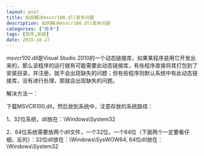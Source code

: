 ```yaml
---
layout: post
title: 如何解决msvcr100.dll丢失问题
description: 如何解决msvcr100.dll丢失问题
categories: ["技术"]
tags: [软件,安装]
date: 2015-10-27
---
```


msvcr100.dll是Visual Studio 2010的一个动态链接库，如果某程序是用它开发出来的，那么该程序的运行就有可能需要此动态链接库，有些程序直接将其打包到了安装目录，并注册，就不会出现缺失的问题；但有些程序则默认系统中有此动态链接库，没有进行处理，那就会出现缺失的问题。

解决方法一：

下载MSVCR100.dll，然后放到系统中，注意存放的系统路径：

1、32位系统，dll放在：\Windows\System32

2、64位系统需要放两个dll文件，一个32位，一个64位（下面两个一定要看仔细，反的）：32位dll放在：\Windows\SysWOW64,   64位dll放在：\Windows\System32
